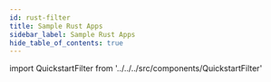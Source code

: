 ```yaml
---
id: rust-filter
title: Sample Rust Apps
sidebar_label: Sample Rust Apps
hide_table_of_contents: true
---
```


import QuickstartFilter from '../../../src/components/QuickstartFilter'

<QuickstartFilter defaultLanguage="Rust" />
